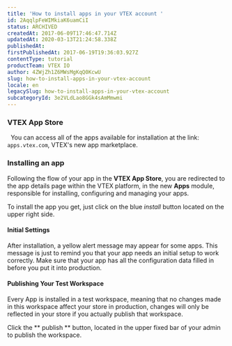 ```yaml
---
title: 'How to install apps in your VTEX account '
id: 2AqqlpFeWIMkiaK6uamCiI
status: ARCHIVED
createdAt: 2017-06-09T17:46:47.714Z
updatedAt: 2020-03-13T21:24:58.338Z
publishedAt: 
firstPublishedAt: 2017-06-19T19:36:03.927Z
contentType: tutorial
productTeam: VTEX IO
author: 4ZWjZh1Z6MWsMgKqQ0KcwU
slug: how-to-install-apps-in-your-vtex-account
locale: en
legacySlug: how-to-install-apps-in-your-vtex-account
subcategoryId: 3e2VLdLao8GGk4sAmMmwmi
---
```


### VTEX App Store
 
You can access all of the apps available for installation at the link: `apps.vtex.com`, VTEX's new app marketplace.

### Installing an app

Following the flow of your app in the **VTEX App Store**, you are redirected to the app details page within the VTEX platform, in the new **Apps** module, responsible for installing, configuring and managing your apps.

To install the app you get, just click on the blue *install* button located on the upper right side.

#### Initial Settings

After installation, a yellow alert message may appear for some apps. This message is just to remind you that your app needs an initial setup to work correctly. Make sure that your app has all the configuration data filled in before you put it into production.

#### Publishing Your Test Workspace

Every App is installed in a test workspace, meaning that no changes made in this workspace affect your store in production, changes will only be reflected in your store if you actually publish that workspace.

Click the ** publish ** button, located in the upper fixed bar of your admin to publish the workspace.

